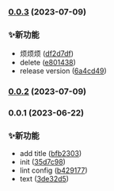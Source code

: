 

### [0.0.3](https://github.com/Frozenaha/git-test/compare/0.0.2...0.0.3) (2023-07-09)


### ✨新功能

* 烦烦烦 ([df2d7df](https://github.com/Frozenaha/git-test/commit/df2d7df91654f00fe15f2a87303c2a858d3aad8c))
* delete ([e801438](https://github.com/Frozenaha/git-test/commit/e80143830b915b41887ed2fe028ec0c791796c22))
* release version ([6a4cd49](https://github.com/Frozenaha/git-test/commit/6a4cd4927df3e15a43a944a98174f6fe90ff9e1f))

### [0.0.2](https://github.com/Frozenaha/git-test/compare/ls...0.0.2) (2023-07-09)

### 0.0.1 (2023-06-22)


### ✨新功能

* add title ([bfb2303](https://github.com/Frozenaha/git-test/commit/bfb23033fbb16a45161a2ba8beceeeddfad59e6a))
* init ([35d7c98](https://github.com/Frozenaha/git-test/commit/35d7c98b5cb85c1345b5882306f4d2bac23829f4))
* lint config ([b429177](https://github.com/Frozenaha/git-test/commit/b4291770e318fab67300ebc12520ab6d50c85311))
* text ([3de32d5](https://github.com/Frozenaha/git-test/commit/3de32d5e05cd12fc29a38ed4c44fc48a3f3a025c))